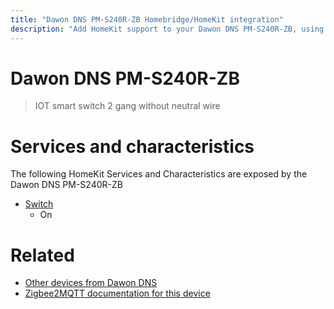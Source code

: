 ```yaml
---
title: "Dawon DNS PM-S240R-ZB Homebridge/HomeKit integration"
description: "Add HomeKit support to your Dawon DNS PM-S240R-ZB, using Homebridge, Zigbee2MQTT and homebridge-z2m."
---
```

<!---
This file has been GENERATED using src/docgen/docgen.ts
DO NOT EDIT THIS FILE MANUALLY!
-->
# Dawon DNS PM-S240R-ZB
> IOT smart switch 2 gang without neutral wire


# Services and characteristics
The following HomeKit Services and Characteristics are exposed by
the Dawon DNS PM-S240R-ZB

* [Switch](../../switch.md)
  * On


# Related
* [Other devices from Dawon DNS](../index.md#dawon_dns)
* [Zigbee2MQTT documentation for this device](https://www.zigbee2mqtt.io/devices/PM-S240R-ZB.html)